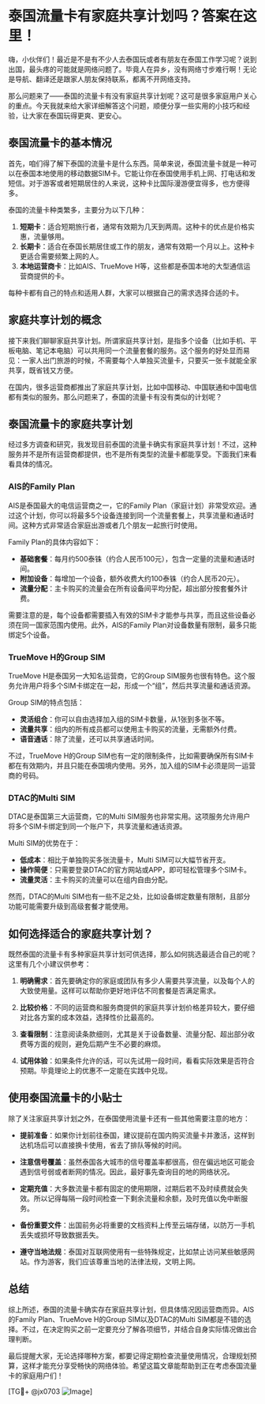 # 泰国流量卡有家庭共享计划吗？答案在这里！

嗨，小伙伴们！最近是不是有不少人去泰国玩或者有朋友在泰国工作学习呢？说到出国，最头疼的可能就是网络问题了。毕竟人在异乡，没有网络寸步难行啊！无论是导航、翻译还是跟家人朋友保持联系，都离不开网络支持。

那么问题来了——泰国的流量卡有没有家庭共享计划呢？这可是很多家庭用户关心的重点。今天我就来给大家详细解答这个问题，顺便分享一些实用的小技巧和经验，让大家在泰国玩得更爽、更安心。

## 泰国流量卡的基本情况

首先，咱们得了解下泰国的流量卡是什么东西。简单来说，泰国流量卡就是一种可以在泰国本地使用的移动数据SIM卡。它能让你在泰国使用手机上网、打电话和发短信。对于游客或者短期居住的人来说，这种卡比国际漫游便宜得多，也方便得多。

泰国的流量卡种类繁多，主要分为以下几种：

1. **短期卡**：适合短期旅行者，通常有效期为几天到两周。这种卡的优点是价格实惠，流量够用。
2. **长期卡**：适合在泰国长期居住或工作的朋友，通常有效期一个月以上。这种卡更适合需要频繁上网的人。
3. **本地运营商卡**：比如AIS、TrueMove H等，这些都是泰国本地的大型通信运营商提供的卡。

每种卡都有自己的特点和适用人群，大家可以根据自己的需求选择合适的卡。

## 家庭共享计划的概念

接下来我们聊聊家庭共享计划。所谓家庭共享计划，是指多个设备（比如手机、平板电脑、笔记本电脑）可以共用同一个流量套餐的服务。这个服务的好处显而易见：一家人出门旅游的时候，不需要每个人单独买流量卡，只要买一张卡就能全家共享，既省钱又方便。

在国内，很多运营商都推出了家庭共享计划，比如中国移动、中国联通和中国电信都有类似的服务。那么问题来了，泰国的流量卡有没有类似的计划呢？

## 泰国流量卡的家庭共享计划

经过多方调查和研究，我发现目前泰国的流量卡确实有家庭共享计划！不过，这种服务并不是所有运营商都提供，也不是所有类型的流量卡都能享受。下面我们来看看具体的情况。

### AIS的Family Plan

AIS是泰国最大的电信运营商之一，它的Family Plan（家庭计划）非常受欢迎。通过这个计划，你可以将最多5个设备连接到同一个流量套餐上，共享流量和通话时间。这种方式非常适合家庭出游或者几个朋友一起旅行时使用。

Family Plan的具体内容如下：
- **基础套餐**：每月约500泰铢（约合人民币100元），包含一定量的流量和通话时间。
- **附加设备**：每增加一个设备，额外收费大约100泰铢（约合人民币20元）。
- **流量分配**：主卡购买的流量会在所有设备间平均分配，超出部分按套餐外计费。

需要注意的是，每个设备都需要插入有效的SIM卡才能参与共享，而且这些设备必须在同一国家范围内使用。此外，AIS的Family Plan对设备数量有限制，最多只能绑定5个设备。

### TrueMove H的Group SIM

TrueMove H是泰国另一大知名运营商，它的Group SIM服务也很有特色。这个服务允许用户将多个SIM卡绑定在一起，形成一个“组”，然后共享流量和通话资源。

Group SIM的特点包括：
- **灵活组合**：你可以自由选择加入组的SIM卡数量，从1张到多张不等。
- **流量共享**：组内的所有成员都可以使用主卡购买的流量，无需额外付费。
- **语音通话**：除了流量，还可以共享通话时间。

不过，TrueMove H的Group SIM也有一定的限制条件，比如需要确保所有SIM卡都在有效期内，并且只能在泰国境内使用。另外，加入组的SIM卡必须是同一运营商的号码。

### DTAC的Multi SIM

DTAC是泰国第三大运营商，它的Multi SIM服务也非常实用。这项服务允许用户将多个SIM卡绑定到同一个账户下，共享流量和通话资源。

Multi SIM的优势在于：
- **低成本**：相比于单独购买多张流量卡，Multi SIM可以大幅节省开支。
- **操作简便**：只需要登录DTAC的官方网站或APP，即可轻松管理多个SIM卡。
- **流量灵活**：主卡购买的流量可以在组内自由分配。

然而，DTAC的Multi SIM也有一些不足之处，比如设备绑定数量有限制，且部分功能可能需要升级到高级套餐才能使用。

## 如何选择适合的家庭共享计划？

既然泰国的流量卡有多种家庭共享计划可供选择，那么如何挑选最适合自己的呢？这里有几个小建议供参考：

1. **明确需求**：首先要确定你的家庭或团队有多少人需要共享流量，以及每个人的大致使用量。这样可以帮助你更好地评估不同套餐是否满足需求。
   
2. **比较价格**：不同的运营商和服务商提供的家庭共享计划价格差异较大，要仔细对比各方案的成本效益，选择性价比最高的。

3. **查看限制**：注意阅读条款细则，尤其是关于设备数量、流量分配、超出部分收费等方面的规则，避免后期产生不必要的麻烦。

4. **试用体验**：如果条件允许的话，可以先试用一段时间，看看实际效果是否符合预期。毕竟理论上的优惠不一定能在实践中兑现。

## 使用泰国流量卡的小贴士

除了关注家庭共享计划之外，在泰国使用流量卡还有一些其他需要注意的地方：

- **提前准备**：如果你计划前往泰国，建议提前在国内购买流量卡并激活，这样到达机场后可以直接换卡使用，省去了排队等候的时间。
  
- **注意信号覆盖**：虽然泰国各大城市的信号覆盖率都很高，但在偏远地区可能会遇到信号弱或者断网的情况。因此，最好事先查询目的地的网络状况。

- **定期充值**：大多数流量卡都有固定的使用期限，过期后若不及时续费就会失效。所以记得每隔一段时间检查一下剩余流量和余额，及时充值以免中断服务。

- **备份重要文件**：出国前务必将重要的文档资料上传至云端存储，以防万一手机丢失或损坏导致数据丢失。

- **遵守当地法规**：泰国对互联网使用有一些特殊规定，比如禁止访问某些敏感网站。作为游客，我们应该尊重当地的法律法规，文明上网。

## 总结

综上所述，泰国的流量卡确实存在家庭共享计划，但具体情况因运营商而异。AIS的Family Plan、TrueMove H的Group SIM以及DTAC的Multi SIM都是不错的选择。不过，在决定购买之前一定要充分了解各项细节，并结合自身实际情况做出合理判断。

最后提醒大家，无论选择哪种方案，都要记得定期检查流量使用情况，合理规划预算，这样才能充分享受畅快的网络体验。希望这篇文章能帮助到正在考虑泰国流量卡的家庭用户们！

[TG💪+ @jx0703 ![Image](https://github.com/user-attachments/assets/dbca1d08-cadb-493c-b0ec-ad6f7a83f270)]